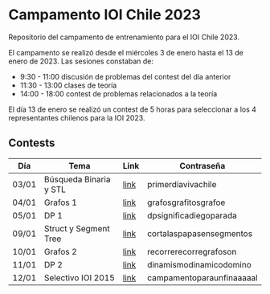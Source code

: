 # Campamento IOI Chile 2023

Repositorio del campamento de entrenamiento para el IOI Chile 2023.

El campamento se realizó desde el miércoles 3 de enero hasta el 13 de enero de 2023. Las sesiones constaban de:

- 9:30 - 11:00 discusión de problemas del contest del día anterior
- 11:30 - 13:00 clases de teoría
- 14:00 - 18:00 contest de problemas relacionados a la teoría

El día 13 de enero se realizó un contest de 5 horas para seleccionar a los 4 representantes chilenos para la IOI 2023.

## Contests

| Día | Tema | Link | Contraseña |
| --- | --- | --- | --- |
| 03/01 | Búsqueda Binaria y STL | [link](https://vjudge.net/contest/536971) | primerdiavivachile |
| 04/01 | Grafos 1 | [link](https://vjudge.net/contest/537255) | grafosgrafitosgrafoe |
| 05/01 | DP 1 | [link](https://vjudge.net/contest/537305) | dpsignificadiegoparada |
| 09/01 | Struct y Segment Tree | [link](https://vjudge.net/contest/537798) | cortalaspapasensegmentos |
| 10/01 | Grafos 2 | [link](https://vjudge.net/contest/538020) | recorrerecorregrafoson |
| 11/01 | DP 2 | [link](https://vjudge.net/contest/538163) | dinamismodinamicodomino |
| 12/01 | Selectivo IOI 2015 | [link](https://vjudge.net/contest/538343) | campamentoparaunfinaaaaal |
